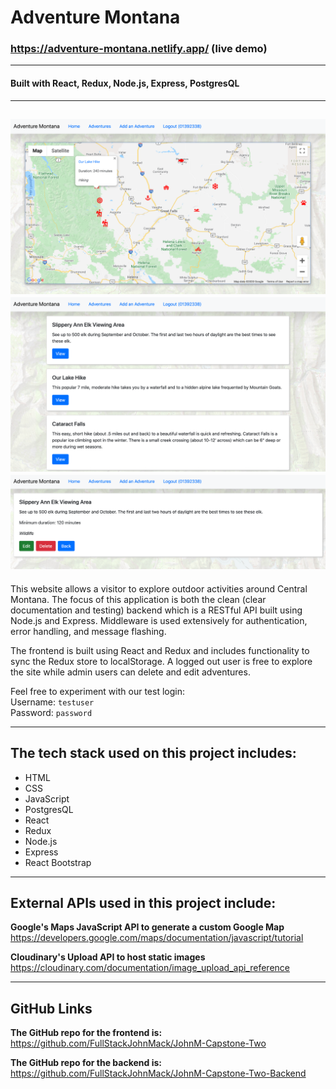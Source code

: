 # <b>Adventure Montana</b>  
### <b>https://adventure-montana.netlify.app/ (live demo)</b>
---
#### Built with React, Redux, Node.js, Express, PostgresQL
---
![Screenshot of app](homepage.png)   
![Screenshot of app](adventureList.png)   
![Screenshot of app](adventure.png)   
---
This website allows a visitor to explore outdoor activities around Central Montana. The focus of this application is both the clean (clear documentation and testing) backend which is a RESTful API built using Node.js and Express. Middleware is used extensively for authentication, error handling, and message flashing.

The frontend is built using React and Redux and includes functionality to sync the Redux store to localStorage. A logged out user is free to explore the site while admin users can delete and edit adventures.

Feel free to experiment with our test login:  
Username: <code>testuser</code>  
Password: <code>password</code>

---
## <b>The tech stack used on this project includes:</b>
- HTML
- CSS
- JavaScript
- PostgresQL
- React
- Redux
- Node.js
- Express
- React Bootstrap
---
## <b>External APIs used in this project include:</b>  

<b>Google's Maps JavaScript API to generate a custom Google Map</b>  
https://developers.google.com/maps/documentation/javascript/tutorial

<b>Cloudinary's Upload API to host static images</b>   
https://cloudinary.com/documentation/image_upload_api_reference

---  
## <b>GitHub Links</b>   
<b>The GitHub repo for the frontend is:</b>
<https://github.com/FullStackJohnMack/JohnM-Capstone-Two>

<b>The GitHub repo for the backend is:</b>
https://github.com/FullStackJohnMack/JohnM-Capstone-Two-Backend